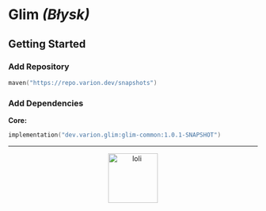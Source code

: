 # Glim *(Błysk)*

## Getting Started

### Add Repository

```kotlin
maven("https://repo.varion.dev/snapshots")
```

### Add Dependencies

**Core:**

```kotlin
implementation("dev.varion.glim:glim-common:1.0.1-SNAPSHOT")
```

---

<p align="center">
  <img height="100em" src="https://count.getloli.com/get/@:glim?theme=rule33" alt="loli"/>
</p>